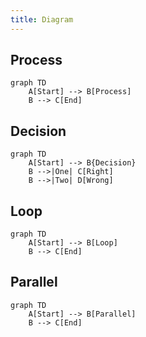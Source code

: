 ```yaml
---
title: Diagram
---
```


## Process
```mermaid
graph TD
    A[Start] --> B[Process]
    B --> C[End]
```

## Decision
```mermaid
graph TD
    A[Start] --> B{Decision}
    B -->|One| C[Right]
    B -->|Two| D[Wrong]
```

## Loop
```mermaid
graph TD
    A[Start] --> B[Loop]
    B --> C[End]
```

## Parallel
```mermaid
graph TD
    A[Start] --> B[Parallel]
    B --> C[End]
```